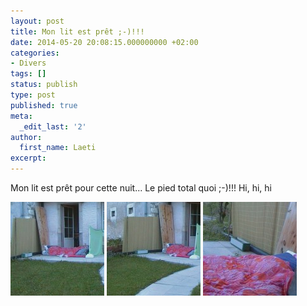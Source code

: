 ```yaml
---
layout: post
title: Mon lit est prêt ;-)!!!
date: 2014-05-20 20:08:15.000000000 +02:00
categories:
- Divers
tags: []
status: publish
type: post
published: true
meta:
  _edit_last: '2'
author:
  first_name: Laeti
excerpt:
---
```


Mon lit est prêt pour cette nuit... Le pied total quoi ;-)!!! Hi, hi, hi

<img class="alignleft size-thumbnail wp-image-3453" src="/assets/CAM_0262-150x150.jpg" alt="Made by Samsung DVC" width="150" height="150" />

<img class="alignleft size-thumbnail wp-image-3452" src="/assets/CAM_0263-150x150.jpg" alt="Made by Samsung DVC" width="150" height="150" />

<img class="alignleft size-thumbnail wp-image-3451" src="/assets/CAM_0261-150x150.jpg" alt="Made by Samsung DVC" width="150" height="150" />
